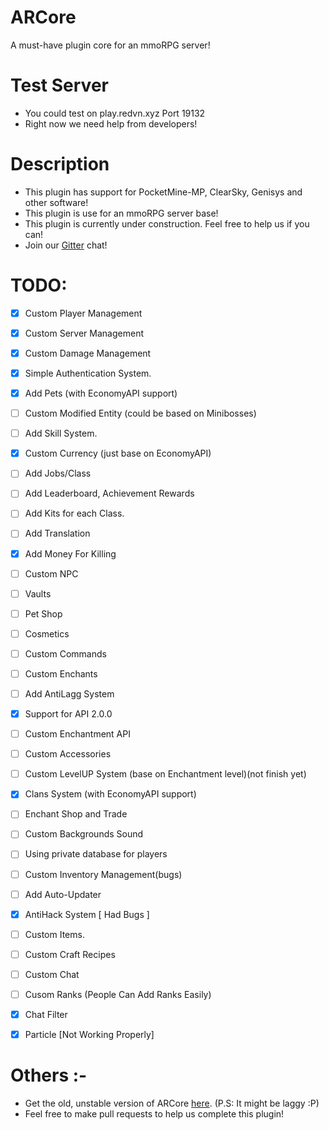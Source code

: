 # ARCore

A must-have plugin core for an mmoRPG server!

# Test Server
- You could test on play.redvn.xyz Port 19132
- Right now we need help from developers!

# Description
- This plugin has support for PocketMine-MP, ClearSky, Genisys and other software!
- This plugin is use for an mmoRPG server base!
- This plugin is currently under construction. Feel free to help us if you can!
- Join our [Gitter](https://gitter.im/neurobinds-project/Lobby?utm_source=share-link&utm_medium=link&utm_campaign=share-link) chat!

# TODO:
- [x] Custom Player Management
- [x] Custom Server Management
- [x] Custom Damage Management
- [x] Simple Authentication System.
- [x] Add Pets (with EconomyAPI support)
- [ ] Custom Modified Entity (could be based on Minibosses)
- [ ] Add Skill System.
- [x] Custom Currency (just base on EconomyAPI)
- [ ] Add Jobs/Class
- [ ] Add Leaderboard, Achievement Rewards
- [ ] Add Kits for each Class.
- [ ] Add Translation
- [x] Add Money For Killing
- [ ] Custom NPC
- [ ] Vaults
- [ ] Pet Shop
- [ ] Cosmetics
- [ ] Custom Commands
- [ ] Custom Enchants
- [ ] Add AntiLagg System
- [x] Support for API 2.0.0
- [ ] Custom Enchantment API
- [ ] Custom Accessories
- [ ] Custom LevelUP System (base on Enchantment level)(not finish yet)
- [x] Clans System (with EconomyAPI support)
- [ ] Enchant Shop and Trade
- [ ] Custom Backgrounds Sound
- [ ] Using private database for players
- [ ] Custom Inventory Management(bugs)
- [ ] Add Auto-Updater
- [x] AntiHack System [ Had Bugs ]
- [ ] Custom Items.
- [ ] Custom Craft Recipes
- [ ] Custom Chat
- [ ] Cusom Ranks (People Can Add Ranks Easily)
- [x] Chat Filter
- [x] Particle [Not Working Properly]


# Others :-
- Get the old, unstable version of ARCore [here](https://github.com/ArchRPG/ArchCoreSystem/tree/Old-Core). (P.S: It might be laggy :P)
- Feel free to make pull requests to help us complete this plugin!

